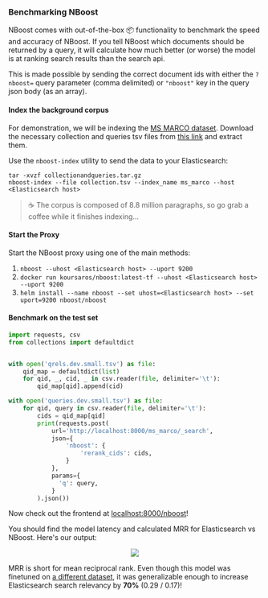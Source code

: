 ### Benchmarking NBoost

NBoost comes with out-of-the-box 📦 functionality to benchmark the speed and accuracy of NBoost. If you tell NBoost which documents should be returned by a query, it will calculate how much better (or worse) the model is at ranking search results than the search api.

This is made possible by sending the correct document ids with either the `?nboost=` query parameter (comma delimited) or `"nboost"` key in the query json body (as an array). 

#### Index the background corpus

For demonstration, we will be indexing the [MS MARCO dataset](https://microsoft.github.io/msmarco/). Download the necessary collection and queries tsv files from [this link](https://msmarco.blob.core.windows.net/msmarcoranking/collectionandqueries.tar.gz) and extract them. 

Use the `nboost-index` utility to send the data to your Elasticsearch:

```shell script
tar -xvzf collectionandqueries.tar.gz
nboost-index --file collection.tsv --index_name ms_marco --host <Elasticsearch host>
```
> ☕ The corpus is composed of 8.8 million paragraphs, so go grab a coffee while it finishes indexing...

#### Start the Proxy

Start the NBoost proxy using one of the main methods:

1. `nboost --uhost <Elasticsearch host> --uport 9200`
2. `docker run koursaros/nboost:latest-tf --uhost <Elasticsearch host> --uport 9200`
3. `helm install --name nboost --set uhost=<Elasticsearch host> --set uport=9200 nboost/nboost`

#### Benchmark on the test set

```python
import requests, csv
from collections import defaultdict


with open('qrels.dev.small.tsv') as file:
    qid_map = defaultdict(list)
    for qid, _, cid, _ in csv.reader(file, delimiter='\t'):
        qid_map[qid].append(cid)

with open('queries.dev.small.tsv') as file:
    for qid, query in csv.reader(file, delimiter='\t'):
        cids = qid_map[qid]
        print(requests.post(
            url='http://localhost:8000/ms_marco/_search',
            json={
                'nboost': {
                    'rerank_cids': cids,
                }
            },
            params={
              'q': query,
            }
        ).json())
```

Now check out the frontend at [localhost:8000/nboost](http://localhost:8000/nboost)!

You should find the model latency and calculated MRR for Elasticsearch vs NBoost. Here's our output:

<p align="center">
<img src="https://github.com/koursaros-ai/nboost/raw/master/.github/frontend-benchmark.png">
</p>



MRR is short for mean reciprocal rank. Even though this model was finetuned on [a different dataset](http://www.msmarco.org/), it was generalizable enough to increase Elasticsearch search relevancy by **70%** (0.29 / 0.17)!
